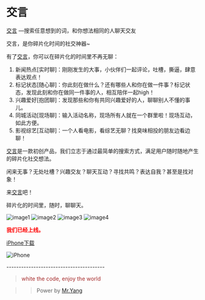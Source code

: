 # 交言



[交言] —搜索任意想到的词，和你想法相同的人聊天交友

交言，是你碎片化时间的社交神器~


有了[交言]，你可以在碎片化的时间里不再无聊：

1. 新闻热点[实时聊]：刚刚发生的大事，小伙伴们一起评论，吐槽，撕逼，肆意表达观点！
2. 标记状态[随心聊]：你此刻在做什么？还有哪些人和你在做一件事？标记状态，发现此刻和你在做同一件事的人，相互陪伴一起high！
3. 兴趣爱好[抱团聊]：发现那些和你有共同兴趣爱好的人，聊聊别人不懂的事儿。
4. 同城活动[现场聊]：输入活动名称，现场所有人就在一个群里啦！现场互动，如此方便。
5. 影视综艺[互动聊]：一个人看电影，看综艺无聊？找臭味相投的朋友边看边聊！

[交言]是一款初创产品，我们立志于通过最简单的搜索方式，满足用户随时随地产生的碎片化社交想法。

闲来无事？无处吐槽？兴趣交友？聊天互动？寻找共鸣？表达自我？甚至是找对象！

来[交言]吧！

碎片化的时间里，随时，聊聊天。

![image1](https://github.com/youran1024/JTalk/blob/master/Download/guideImage0.png)
![image2](https://github.com/youran1024/JTalk/blob/master/Download/guideImage1.png)
![image3](https://github.com/youran1024/JTalk/blob/master/Download/guideImage2.png)
![image4](https://github.com/youran1024/JTalk/blob/master/Download/guideImage3.png)


<font color=red> **我们已经上线。**</font>

[iPhone下载](https://itunes.apple.com/cn/app/id1041310652)

![iPhone](https://github.com/youran1024/JTalk/blob/master/Download/iPhone%20Download.png)

[交言]:http:www.xxxxtalk.com "聊天软件"
\----------------------------------------


> <font color=brown>white the code, enjoy the world</font>

>> Power by [Mr.Yang](www.github.com/youran1024)

